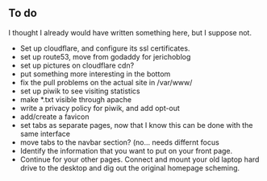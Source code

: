 ## To do

I thought I already would have written something here, but I suppose not.

* Set up cloudflare, and configure its ssl certificates.
* set up route53, move from godaddy for jerichoblog
* set up pictures on cloudflare cdn?
* put something more interesting in the bottom
* fix the pull problems on the actual site in /var/www/
* set up piwik to see visiting statistics
* make \*.txt visible through apache
* write a privacy policy for piwik, and add opt-out
* add/create a favicon
* set tabs as separate pages, now that I know this can be done with the same interface
* move tabs to the navbar section? (no... needs differnt focus
* Identify the information that you want to put on your front page.
* Continue for your other pages. Connect and mount your old laptop hard drive to the desktop and dig out the original homepage scheming.
